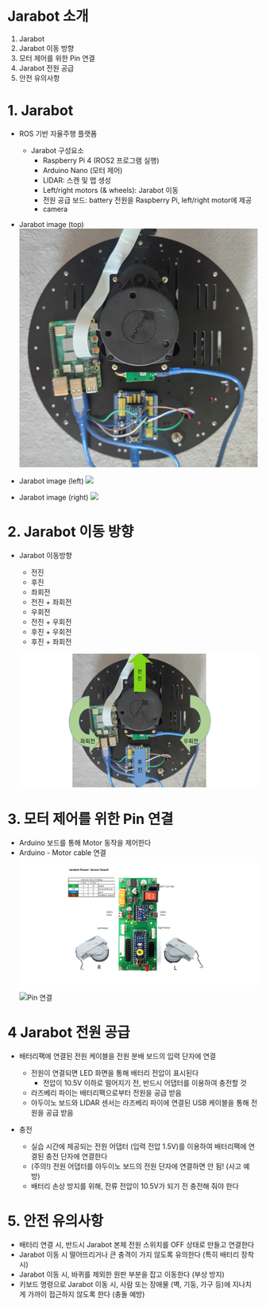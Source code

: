 # Jarabot 소개
1. Jarabot
2. Jarabot 이동 방향
3. 모터 제어를 위한 Pin 연결
4. Jarabot 전원 공급
5. 안전 유의사항
 
# 1. Jarabot
* ROS 기반 자율주행 플랫폼
  * Jarabot 구성요소
    * Raspberry Pi 4 (ROS2 프로그램 실행)
    * Arduino Nano (모터 제어) 
    * LIDAR: 스캔 및 맵 생성
    * Left/right motors (& wheels): Jarabot 이동
    * 전원 공급 보드: battery 전원을 Raspberry Pi, left/right motor에 제공
    * camera
        
* Jarabot image (top)
  ![](./jarabot_top.jpg)

* Jarabot image (left)
  ![](./jarabot_left.jpg)
  
* Jarabot image (right)
  ![](./jarabot_right.jpg)

# 2. Jarabot 이동 방향
* Jarabot 이동방향
  * 전진
  * 후진
  * 좌회전
  * 전진 + 좌회전
  * 우회전
  * 전진 + 우회전
  * 후진 + 우회전
  * 후진 + 좌회전
    
  ![](./jarabot_move_direction.jpg) 


# 3. 모터 제어를 위한 Pin 연결
* Arduino 보드를 통해 Motor 동작을 제어한다
* Arduino - Motor cable 연결
  ![Pin map](./jarabot_pin_map.jpg)  
  ![Pin 연결](./jarabot_pin_connect.jpg)

# 4 Jarabot 전원 공급 
* 배터리팩에 연결된 전원 케이블을 전원 분배 보드의 입력 단자에 연결
  * 전원이 연결되면 LED 화면을 통해 배터리 전압이 표시된다
    * 전압이 10.5V 이하로 떨어지기 전, 반드시 어댑터를 이용하여 충전할 것
  * 라즈베리 파이는 배터리팩으로부터 전원을 공급 받음
  * 아두이노 보드와 LIDAR 센서는 라즈베리 파이에 연결된 USB 케이블을 통해 전원을 공급 받음 
  
* 충전
  * 실습 시간에 제공되는 전원 어댑터 (입력 전압 1.5V)를 이용하여 배터리팩에 연결된 충전 단자에 연결한다
  * (주의!) 전원 어댑터를 아두이노 보드의 전원 단자에 연결하면 안 됨! (사고 예방)
  * 배터리 손상 방지를 위해, 잔류 전압이 10.5V가 되기 전 충전해 줘야 한다
      
# 5. 안전 유의사항
* 배터리 연결 시, 반드시 Jarabot 본체 전원 스위치를 OFF 상태로 만들고 연결한다 
* Jarabot 이동 시 떨어뜨리거나 큰 충격이 가지 않도록 유의한다 (특히 배터리 장착 시)
* Jarabot 이동 시, 바퀴를 제외한 원판 부분을 잡고 이동한다 (부상 방지)
* 키보드 명령으로 Jarabot 이동 시, 사람 또는 장애물 (벽, 기둥, 가구 등)에 지나치게 가까이 접근하지 않도록 한다 (충돌 예방)
